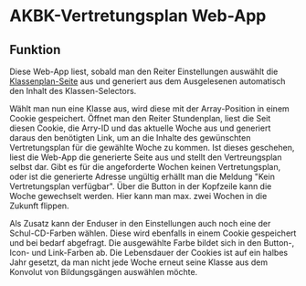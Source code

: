 # AKBK-Vertretungsplan Web-App #

## Funktion ##
Diese Web-App liest, sobald man den Reiter Einstellungen auswählt die [Klassenplan-Seite](http://www.akbk-infopoint.de/Klassenplan/) aus und generiert aus dem Ausgelesenen automatisch den Inhalt des Klassen-Selectors.

Wählt man nun eine Klasse aus, wird diese mit der Array-Position in einem Cookie gespeichert. Öffnet man den Reiter Stundenplan, liest die Seit diesen Cookie, die Arry-ID und das aktuelle Woche aus und generiert daraus den benötigten Link, um an die Inhalte des gewünschten Vertretungsplan für die gewählte Woche zu kommen. Ist dieses geschehen, liest die Web-App die generierte Seite aus und stellt den Vertreungsplan selbst dar. Gibt es für die angeforderte Wochen keinen Vertretungsplan, oder ist die generierte Adresse ungültig erhällt man die Meldung "Kein Vertretungsplan verfügbar". Über die Button in der Kopfzeile kann die Woche gewechselt werden. Hier kann man max. zwei Wochen in die Zukunft flippen.

Als Zusatz kann der Enduser in den Einstellungen auch noch eine der Schul-CD-Farben wählen. Diese wird ebenfalls in einem Cookie gespeichert und bei bedarf abgefragt. Die ausgewählte Farbe bildet sich in den Button-, Icon- und Link-Farben ab. Die Lebensdauer der Cookies ist auf ein halbes Jahr gesetzt, da man nicht jede Woche erneut seine Klasse aus dem Konvolut von Bildungsgängen auswählen möchte.